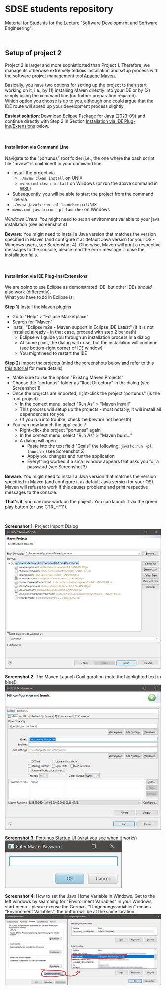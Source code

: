 # SDSE students repository
Material for Students for the Lecture "Software Development and Software Engineering".

&nbsp;

## Setup of project 2
Project 2 is larger and more sophisticated than Project 1.
Therefore, we manage its otherwise extremely tedious installation and setup process with the software project management tool [Apache Maven](https://maven.apache.org/).

Basically, you have two options for setting up the project to then start working on it, i.e., by (1) installing Maven directly into your IDE or by (2) simply using the command line (no further preparation required).  
Which option you choose is up to you, although one could argue that the IDE route will speed up your development process slightly.

**Easiest solution**: Download [Eclipse Package for Java (2023-09)](https://www.eclipse.org/downloads/packages/release/2023-09/r/eclipse-ide-enterprise-java-and-web-developers) and continue directly with Step 2 in Section [Installation via IDE Plug-Ins/Extensions](#installation-via-ide-plug-insextensions) below.

&nbsp;

#### Installation via Command Line

Navigate to the "portunus" root folder (i.e., the one where the bash script file "mvnw" is contained) in your command line.

- Install the project via
  - `./mvnw clean install` on UNIX
  - `mvnw.cmd clean install` on Windows (or run the above command in [WSL](https://learn.microsoft.com/en-us/windows/wsl/about))
- Subsequently, you will be able to start the project from the command line via
 - `./mvnw javafx:run -pl launcher` on UNIX
 - `mvnw.cmd javafx:run -pl launcher` on Windows

*Windows Users*: You might need to set an environment variable to your java installation (see Screenshot 4)

**Beware**: You might need to install a Java version that matches the version specified in Maven (and configure it as default Java version for your OS - Windows users, see Screenshot 4).
Otherwise, Maven will print a respective messages to the console, please read the error message in case the installation fails.

&nbsp;

#### Installation via IDE Plug-Ins/Extensions

We are going to use Eclipse as demonstrated IDE, but other IDEs *should* also work (differently).  
What you have to do in Eclipse is:

**Step 1**) Install the Maven plugins
 - Go to "Help" > "Eclipse Marketplace"
 - Search for "Maven"
 - Install "Eclipse m2e - Maven support in Eclipse IDE Latest" (if it is not installed already - in that case, proceed with step 2 beneath)
   - Eclipse will guide you through an installation process in a dialog
   - At some point, the dialog will close, but the installation will continue (see bottom-right corner of IDE window)
   - You might need to restart the IDE

**Step 2**) Import the projects (mind the screenshots below and refer to this [this tutorial](https://www.lagomframework.com/documentation/1.6.x/java/EclipseMavenInt.html) for more details)
  - Make sure to use the option "Existing Maven Projects"
  - Choose the "portunus" folder as "Root Directory" in the dialog (see Screenshot 1)
  - Once the projects are imported, right-click the project "portunus" (is the root project)
    - In the context menu, select "Run As" > "Maven Install"
    - This process will setup up the projects - most notably, it will install all dependencies for you
    - (If you run into trouble, check the *beware* not beneath)
  - You can now launch the application!
    - Right-click the project "portunus" again
    - In the context menu, select "Run As" > "Maven build..."
    - A dialog will open
      - Paste into the text field "Goals" the following: `javafx:run -pl launcher` (see Screenshot 2)
      - Apply you changes and run the application
      - Everything worked if a small window appears that asks you for a password (see Screenshot 3)

**Beware**: You might need to install a Java version that matches the version specified in Maven (and configure it as default Java version for your OS).
Maven will refuse to work if this causes problems and print respective messages to the console.

**That's it**, you can now work on the project.
You can launch it via the green play button (or use CTRL+F11).

&nbsp;

**Screenshot 1**: Project Import Dialog  
![s](ReadMe/import-dialog.png?raw=true)

**Screenshot 2**: The Maven Launch Configuration (note the highlighted text in blue!)  
![s](ReadMe/run-configuration.png?raw=true)

**Screenshot 3**: Portunus Startup UI (what you see when it works)  
![s](ReadMe/portunus-startup.png?raw=true)

**Screenshot 4**: How to set the Java Home Variable in Windows. Get to the left windows by searching for "Environment Variables" in your Windows start menu - please excuse the German, "Umgebungsvariablen" means "Environment Variables", the button will be at the same location.  
![s](ReadMe/windows-environment-variables.png?raw=true)
